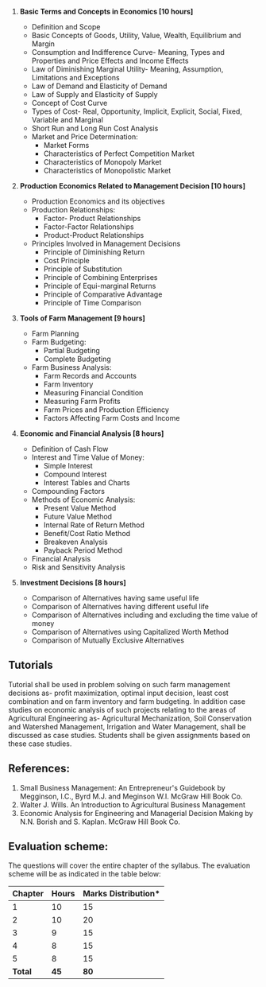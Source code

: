 1. **Basic Terms and Concepts in Economics [10 hours]**
    * Definition and Scope
    * Basic Concepts of Goods, Utility,  Value, Wealth, Equilibrium and Margin
    * Consumption and Indifference Curve-  Meaning, Types and Properties and Price Effects and Income Effects
    * Law of Diminishing Marginal Utility-  Meaning, Assumption, Limitations and Exceptions
    * Law of Demand and Elasticity of Demand
    * Law of Supply and Elasticity of Supply
    * Concept of Cost Curve
    * Types of Cost- Real, Opportunity,  Implicit, Explicit, Social, Fixed, Variable and Marginal
    * Short Run and Long Run Cost Analysis
    * Market  and Price Determination:
        * Market Forms
        * Characteristics of Perfect Competition  Market 
        * Characteristics of Monopoly Market
        * Characteristics of Monopolistic Market 



2. **Production  Economics Related to Management Decision [10 hours]**
    * Production Economics and its objectives
    * Production Relationships:
        * Factor- Product Relationships
        * Factor-Factor Relationships
        * Product-Product Relationships
    * Principles Involved in Management  Decisions
        * Principle of Diminishing Return
        * Cost Principle
        * Principle of Substitution
        * Principle of Combining Enterprises
        * Principle of Equi-marginal Returns
        * Principle of Comparative Advantage
        * Principle of Time Comparison



3. **Tools of Farm  Management [9 hours]**
    * Farm Planning
    * Farm Budgeting:
        * Partial Budgeting
        * Complete Budgeting
    * Farm Business Analysis:
        * Farm Records and Accounts
        * Farm Inventory
        * Measuring Financial Condition
        * Measuring Farm Profits
        * Farm Prices and Production Efficiency
        * Factors Affecting Farm Costs and Income 



4. **Economic and  Financial Analysis [8 hours]**
    * Definition of Cash Flow
    * Interest and Time Value of Money:
        * Simple Interest
        * Compound Interest
        * Interest Tables and Charts
    * Compounding Factors
    * Methods of Economic Analysis:
        * Present Value Method
        * Future Value Method
        * Internal Rate of Return Method
        * Benefit/Cost Ratio Method
        * Breakeven Analysis
        * Payback Period Method
    * Financial Analysis
    * Risk and Sensitivity Analysis 



5. **Investment  Decisions [8 hours]**
    * Comparison of Alternatives having same  useful life
    * Comparison of Alternatives having  different useful life
    * Comparison of Alternatives including  and excluding the time value of money
    * Comparison of Alternatives using  Capitalized Worth Method
    * Comparison of Mutually Exclusive  Alternatives 

## **Tutorials**

Tutorial  shall be used in problem solving on such farm management decisions as- profit  maximization, optimal input decision, least cost combination and on farm  inventory and farm budgeting. In addition case studies on economic analysis of  such projects relating to the areas of Agricultural Engineering as-  Agricultural Mechanization, Soil Conservation and Watershed Management,  Irrigation and Water Management, shall be discussed as case studies. Students  shall be given assignments based on these case studies.

## **References:**

1. Small Business Management: An Entrepreneur's  Guidebook by Megginson, I.C., Byrd M.J. and Meginson W.I. McGraw Hill Book Co.
2. Walter J. Wills. An Introduction to  Agricultural Business Management
3. Economic Analysis for Engineering and  Managerial Decision Making by N.N. Borish and S. Kaplan. McGraw Hill Book Co.

## **Evaluation scheme:** 

The questions will cover the entire  chapter of the syllabus. The evaluation scheme will be as indicated in the  table below:       

| Chapter   | Hours  | Marks Distribution* |
| --------- | ------ | ------------------- |
| 1         | 10     | 15                  |
| 2         | 10     | 20                  |
| 3         | 9      | 15                  |
| 4         | 8      | 15                  |
| 5         | 8      | 15                  |
| **Total** | **45** | **80**              |

